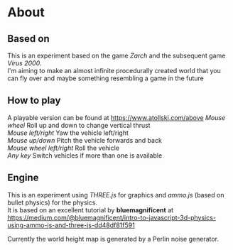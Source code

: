 # About

## Based on
This is an experiment based on the game *Zarch* and the subsequent game *Virus 2000*.  
I'm aiming to make an almost infinite procedurally created world that you can fly over and maybe something resembling a game in the future

## How to play
A playable version can be found at https://www.atollski.com/above
*Mouse wheel* Roll up and down to change vertical thrust  
*Mouse left/right* Yaw the vehicle left/right  
*Mouse up/down* Pitch the vehicle forwards and back  
*Mouse wheel left/right* Roll the vehicle  
*Any key* Switch vehicles if more than one is available

## Engine
This is an experiment using *THREE.js* for graphics and *ammo.js* (based on bullet physics) for the physics.  
It is based on an excellent tutorial by **bluemagnificent** at https://medium.com/@bluemagnificent/intro-to-javascript-3d-physics-using-ammo-js-and-three-js-dd48df81f591

Currently the world height map is generated by a Perlin noise generator.